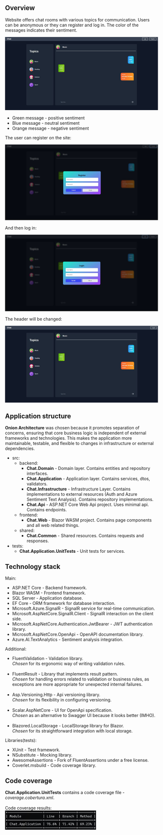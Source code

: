 ## Overview

Website offers chat rooms with various topics for communication. Users can be anonymous or they can register and log in. The color of the messages indicates their sentiment.

<img src="assets/app.jpg"/>

- Green message - positive sentiment
- Blue message - neutral sentiment
- Orange message - negative sentiment

The user can register on the site:

<img src="assets/register.jpg"/>

And then log in:

<img src="assets/login.jpg"/>

The header will be changed: 

<img src="assets/loggedin.jpg"/>


## Application structure

**Onion Architecture** was chosen because it promotes separation of concerns, ensuring that core business logic is independent of external frameworks and technologies. This makes the application more maintainable, testable, and flexible to changes in infrastructure or external dependencies.

- src:
  - backend:
    - **Chat.Domain** - Domain layer. Contains entities and repository interfaces.
    - **Chat.Application** - Application layer. Contains services, dtos, validators.
    - **Chat.Infrastructure** - Infrastructure Layer. Contains implementations to external resources (Auth and Azure Sentiment Text Analysis). Contains repository implementations.
    - **Chat.Api** - ASP.NET Core Web Api project. Uses minimal api. Сontains endpoints. 
  - frontend:
    - **Chat.Web** - Blazor WASM project. Сontains page components and all web related things.
  - shared:
    - **Chat.Common** - Shared resources. Contains requests and responses.
- tests:
  - **Chat.Application.UnitTests** - Unit tests for services.

## Technology stack

Main:
  - ASP.NET Core - Backend framework.
  - Blazor WASM - Frontend framework.
  - SQL Server - Application database.
  - EF Core - ORM framework for database interaction.
  - Microsoft.Azure.SignalR - SignalR service for real-time communication.
  - Microsoft.AspNetCore.SignalR.Client - SignalR interaction on the client side.
  - Microsoft.AspNetCore.Authentication.JwtBearer - JWT authentication library.
  - Microsoft.AspNetCore.OpenApi - OpenAPI documentation library.
  - Azure.AI.TextAnalytics - Sentiment analysis integration.

Additional:
- FluentValidation - Validation library. <br/>
  *Chosen* for its ergonomic way of writing validation rules.
  <br/><br/>
- FluentResult - Library that implements result pattern. <br/>
  *Chosen* for handling errors related to validation or business rules, as exceptions are more appropriate for unexpected internal failures.
  <br/><br/>
- Asp.Versioning.Http - Api versioning library. <br/>
  *Chosen* for its flexibility in configuring versioning.
  <br/><br/>
- Scalar.AspNetCore - UI for OpenApi specification. <br/>
  *Chosen* as an alternative to Swagger UI because it looks better (IMHO).
  <br/><br/>
- Blazored.LocalStorage - LocalStorage library for Blazor. <br/>
  *Chosen* for its straightforward integration with local storage.

Libraries(tests):
- XUnit - Test framework.
- NSubstitute - Mocking library.
- AwesomeAssertions - Fork of FluentAssertions under a free license.
- Coverlet.msbuild - Code coverage library.

## Code coverage

**Chat.Application.UnitTests** contains a code coverage file - *coverage.cobertura.xml*.
<br/><br/>
Code coverage results:
<br/>
<img src="assets/coverage.jpg" width="300"/>